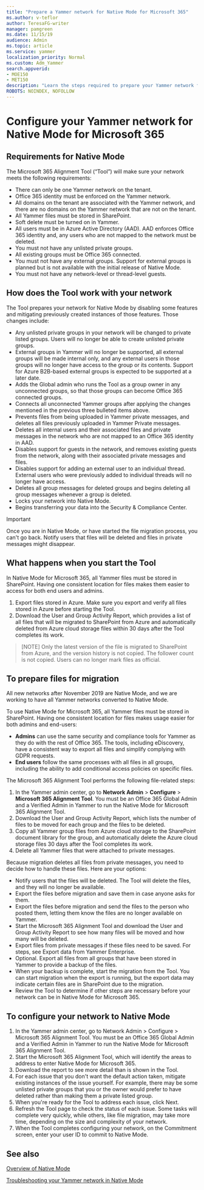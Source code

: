 ```yaml
---
title: "Prepare a Yammer network for Native Mode for Microsoft 365"
ms.author: v-teflor
author: TeresaFG-writer
manager: pamgreen
ms.date: 11/15/19
audience: Admin
ms.topic: article
ms.service: yammer
localization_priority: Normal
ms.custom: Adm_Yammer
search.appverid: 
- MOE150
- MET150
description: "Learn the steps required to prepare your Yammer network for Native Mode for Microsoft 365."
ROBOTS: NOINDEX, NOFOLLOW 
---
```

# Configure your Yammer network for Native Mode for Microsoft 365

## Requirements for Native Mode

The Microsoft 365 Alignment Tool (“Tool”) will make sure your network meets the following requirements:

- There can only be one Yammer network on the tenant.
- Office 365 identity must be enforced on the Yammer network.
- All domains on the tenant are associated with the Yammer network, and there are no domains on the Yammer network that are not on the tenant.
- All Yammer files must be stored in SharePoint.
- Soft delete must be turned on in Yammer.
- All users must be in Azure Active Directory (AAD). AAD enforces Office 365 identity and, any users who are not mapped to the network must be deleted.
- You must not have any unlisted private groups.
- All existing groups must be Office 365 connected.
- You must not have any external groups. Support for external groups is planned but is not available with the initial release of Native Mode.
- You must not have any network-level or thread-level guests.

## How does the Tool work with your network

The Tool prepares your network for Native Mode by disabling some features and mitigating previously created instances of those features. Those changes include:

- Any unlisted private groups in your network will be changed to private listed groups. Users will no longer be able to create unlisted private groups.
- External groups in Yammer will no longer be supported, all external groups will be made internal only, and any external users in those groups will no longer have access to the group or its contents. Support for Azure B2B-based external groups is expected to be supported at a later date.
- Adds the Global admin who runs the Tool as a group owner in any unconnected groups, so that those groups can become Office 365 connected groups.
- Connects all unconnected Yammer groups after applying the changes mentioned in the previous three bulleted items above.
- Prevents files from being uploaded in Yammer private messages, and deletes all files previously uploaded in Yammer Private messages.
- Deletes all internal users and their associated files and private messages in the network who are not mapped to an Office 365 identity in AAD.
- Disables support for guests in the network, and removes existing guests from the network, along with their associated private messages and files.
- Disables support for adding an external user to an individual thread. External users who were previously added to individual threads will no longer have access.
- Deletes all group messages for deleted groups and begins deleting all group messages whenever a group is deleted.
- Locks your network into Native Mode.
- Begins transferring your data into the Security & Compliance Center.

>[!IMPORTANT]
> Once you are in Native Mode, or have started the file migration process, you can't go back.
> Notify users that files will be deleted and files in private messages might disappear.

## What happens when you start the Tool

In Native Mode for Microsoft 365, all Yammer files must be stored in SharePoint. Having one consistent location for files makes them easier to access for both end users and admins.

1. Export files stored in Azure. Make sure you export and verify all files stored in Azure before starting the Tool.
2. Download the User and Group Activity Report, which provides a list of all files that will be migrated to SharePoint from Azure and automatically deleted from Azure cloud storage files within 30 days after the Tool completes its work.

>[NOTE]
>Only the latest version of the file is migrated to SharePoint from Azure, and the version history is not copied. The follower count is not copied. Users can no longer mark files as official.

## To prepare files for migration

All new networks after November 2019 are Native Mode, and we are working to have all Yammer networks converted to Native Mode.

To use Native Mode for Microsoft 365, all Yammer files must be stored in SharePoint. Having one consistent location for files makes usage easier for both admins and end-users:

- **Admins** can use the same security and compliance tools for Yammer as they do with the rest of Office 365. The tools, including eDiscovery, have a consistent way to export all files and simplify complying with GDPR requests.
- **End users** follow the same processes with all files in all groups, including the ability to add conditional access policies on specific files.

The Microsoft 365 Alignment Tool performs the following file-related steps:

1. In the Yammer admin center, go to **Network Admin** > **Configure** > **Microsoft 365 Alignment Tool**. You must be an Office 365 Global Admin and a Verified Admin in Yammer to run the Native Mode for Microsoft 365 Alignment Tool.
2. Download the User and Group Activity Report, which lists the number of files to be moved for each group and the files to be deleted.
3. Copy all Yammer group files from Azure cloud storage to the SharePoint document library for the group, and automatically delete the Azure cloud storage files 30 days after the Tool completes its work.
4. Delete all Yammer files that were attached to private messages.

Because migration deletes all files from private messages, you need to decide how to handle these files. Here are your options:

- Notify users that the files will be deleted. The Tool will delete the files, and they will no longer be available.
- Export the files before migration and save them in case anyone asks for them.
- Export the files before migration and send the files to the person who posted them, letting them know the files are no longer available on Yammer.
- Start the Microsoft 365 Alignment Tool and download the User and Group Activity Report to see how many files will be moved and how many will be deleted.
- Export files from private messages if these files need to be saved. For steps, see Export data from Yammer Enterprise.
- Optional. Export all files from all groups that have been stored in Yammer to provide a backup of the files.
- When your backup is complete, start the migration from the Tool. You can start migration when the export is running, but the export data may indicate certain files are in SharePoint due to the migration.
- Review the Tool to determine if other steps are necessary before your network can be in Native Mode for Microsoft 365.

## To configure your network to Native Mode

1. In the Yammer admin center, go to Network Admin > Configure > Microsoft 365 Alignment Tool. You must be an Office 365 Global Admin and a Verified Admin in Yammer to run the Native Mode for Microsoft 365 Alignment Tool.
2. Start the Microsoft 365 Alignment Tool, which will identify the areas to address to enter Native Mode for Microsoft 365.
3. Download the report to see more detail than is shown in the Tool.
4. For each issue that you don't want the default action taken, mitigate existing instances of the issue yourself. For example, there may be some unlisted private groups that you or the owner would prefer to have deleted rather than making them a private listed group.
5. When you're ready for the Tool to address each issue, click Next.
6. Refresh the Tool page to check the status of each issue. Some tasks will complete very quickly, while others, like file migration, may take more time, depending on the size and complexity of your network.
7. When the Tool completes configuring your network, on the Commitment screen, enter your user ID to commit to Native Mode.

## See also

[Overview of Native Mode](overview-native-mode.md)

[Troubleshooting your Yammer network in Native Mode](troubleshoot-native-mode.md)
